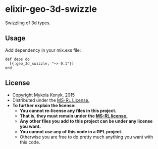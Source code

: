 # elixir-geo-3d-swizzle

Swizzling of 3d types.

## Usage
Add dependency in your mix.exs file:
```
def deps do
  [{:geo_3d_swizzle, "~> 0.1"}]
end
```
## License

* Copyright Mykola Konyk, 2015
* Distributed under the [MS-RL License.](http://opensource.org/licenses/MS-RL)
* **To further explain the license:**
  * **You cannot re-license any files in this project.**
  * **That is, they must remain under the [MS-RL license.](http://opensource.org/licenses/MS-RL)**
  * **Any other files you add to this project can be under any license you want.**
  * **You cannot use any of this code in a GPL project.**
  * Otherwise you are free to do pretty much anything you want with this code.